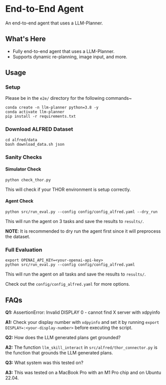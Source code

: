 # End-to-End Agent

An end-to-end agent that uses a LLM-Planner.


## What's Here

- Fully end-to-end agent that uses a LLM-Planner.
- Supports dynamic re-planning, image input, and more.

## Usage

### Setup   

Please be in the `e2e/` directory for the following commands~

```
conda create -n llm-planner python=3.8 -y
conda activate llm-planner
pip install -r requirements.txt
```

### Download ALFRED Dataset

```
cd alfred/data
bash download_data.sh json
```

### Sanity Checks
#### Simulator Check

```
python check_thor.py
```
This will check if your THOR environment is setup correctly.

#### Agent Check

```
python src/run_eval.py --config config/config_alfred.yaml --dry_run
```
This will run the agent on 3 tasks and save the results to `results/`.

**NOTE**: It is recommended to dry run the agent first since it will preprocess the dataset.

### Full Evaluation

```
export OPENAI_API_KEY=<your-openai-api-key>
python src/run_eval.py --config config/config_alfred.yaml
```
This will run the agent on all tasks and save the results to `results/`.

Check out the `config/config_alfred.yaml` for more options.

## FAQs

**Q1:** AssertionError: Invalid DISPLAY 0 - cannot find X server with xdpyinfo

**A1:** Check your display number with `xdpyinfo` and set it by running `export DISPLAY=:<your-display-number>` before executing the script.

**Q2:** How does the LLM generated plans get grounded?

**A2:** The function `llm_skill_interact` in `src/alfred/thor_connector.py` is the function that grounds the LLM generated plans.

**Q3:** What system was this tested on?

**A3:** This was tested on a MacBook Pro with an M1 Pro chip and on Ubuntu 22.04.


